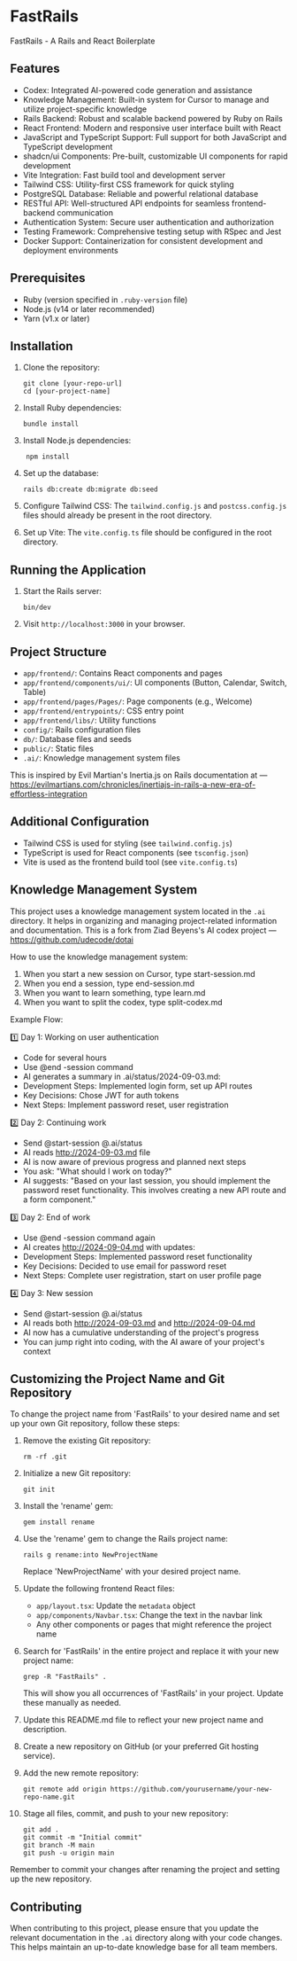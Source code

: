 # FastRails

FastRails - A Rails and React Boilerplate

## Features

- Codex: Integrated AI-powered code generation and assistance
- Knowledge Management: Built-in system for Cursor to manage and utilize project-specific knowledge
- Rails Backend: Robust and scalable backend powered by Ruby on Rails
- React Frontend: Modern and responsive user interface built with React
- JavaScript and TypeScript Support: Full support for both JavaScript and TypeScript development
- shadcn/ui Components: Pre-built, customizable UI components for rapid development
- Vite Integration: Fast build tool and development server
- Tailwind CSS: Utility-first CSS framework for quick styling
- PostgreSQL Database: Reliable and powerful relational database
- RESTful API: Well-structured API endpoints for seamless frontend-backend communication
- Authentication System: Secure user authentication and authorization
- Testing Framework: Comprehensive testing setup with RSpec and Jest
- Docker Support: Containerization for consistent development and deployment environments


## Prerequisites
- Ruby (version specified in `.ruby-version` file)
- Node.js (v14 or later recommended)
- Yarn (v1.x or later)

## Installation

1. Clone the repository:
   ```
   git clone [your-repo-url]
   cd [your-project-name]
   ```

2. Install Ruby dependencies:
   ```
   bundle install

3. Install Node.js dependencies:
```
    npm install
```


4. Set up the database:
   ```
   rails db:create db:migrate db:seed
   ```

5. Configure Tailwind CSS:
   The `tailwind.config.js` and `postcss.config.js` files should already be present in the root directory.

6. Set up Vite:
   The `vite.config.ts` file should be configured in the root directory.

## Running the Application

1. Start the Rails server:
   ```
   bin/dev
   ```

2. Visit `http://localhost:3000` in your browser.

## Project Structure

- `app/frontend/`: Contains React components and pages
- `app/frontend/components/ui/`: UI components (Button, Calendar, Switch, Table)
- `app/frontend/pages/Pages/`: Page components (e.g., Welcome)
- `app/frontend/entrypoints/`: CSS entry point
- `app/frontend/libs/`: Utility functions
- `config/`: Rails configuration files
- `db/`: Database files and seeds
- `public/`: Static files
- `.ai/`: Knowledge management system files

This is inspired by Evil Martian's Inertia.js on Rails documentation at — https://evilmartians.com/chronicles/inertiajs-in-rails-a-new-era-of-effortless-integration

## Additional Configuration

- Tailwind CSS is used for styling (see `tailwind.config.js`)
- TypeScript is used for React components (see `tsconfig.json`)
- Vite is used as the frontend build tool (see `vite.config.ts`)

## Knowledge Management System

This project uses a knowledge management system located in the `.ai` directory. It helps in organizing and managing project-related information and documentation. This is a fork from Ziad Beyens's AI codex project — https://github.com/udecode/dotai

How to use the knowledge management system:

1. When you start a new session on Cursor, type start-session.md
2. When you end a session, type end-session.md
3. When you want to learn something, type learn.md
4. When you want to split the codex, type split-codex.md

Example Flow:

1️⃣ Day 1: Working on user authentication
- Code for several hours
- Use 
@end
-session command
- AI generates a summary in .ai/status/2024-09-03.md:
- Development Steps: Implemented login form, set up API routes
- Key Decisions: Chose JWT for auth tokens
- Next Steps: Implement password reset, user registration

2️⃣ Day 2: Continuing work
- Send @start-session @.ai/status
- AI reads http://2024-09-03.md file
- AI is now aware of previous progress and planned next steps
- You ask: "What should I work on today?"
- AI suggests: "Based on your last session, you should implement the password reset functionality. This involves creating a new API route and a form component."

3️⃣ Day 2: End of work
- Use 
@end
-session command again
- AI creates http://2024-09-04.md with updates:
- Development Steps: Implemented password reset functionality
- Key Decisions: Decided to use email for password reset
- Next Steps: Complete user registration, start on user profile page

4️⃣ Day 3: New session
- Send @start-session @.ai/status
- AI reads both http://2024-09-03.md and http://2024-09-04.md
- AI now has a cumulative understanding of the project's progress
- You can jump right into coding, with the AI aware of your project's context

## Customizing the Project Name and Git Repository

To change the project name from 'FastRails' to your desired name and set up your own Git repository, follow these steps:

1. Remove the existing Git repository:
   ```
   rm -rf .git
   ```

2. Initialize a new Git repository:
   ```
   git init
   ```

3. Install the 'rename' gem:
   ```
   gem install rename
   ```

4. Use the 'rename' gem to change the Rails project name:
   ```
   rails g rename:into NewProjectName
   ```
   Replace 'NewProjectName' with your desired project name.

5. Update the following frontend React files:
   - `app/layout.tsx`: Update the `metadata` object
   - `app/components/Navbar.tsx`: Change the text in the navbar link
   - Any other components or pages that might reference the project name

6. Search for 'FastRails' in the entire project and replace it with your new project name:
   ```
   grep -R "FastRails" .
   ```
   This will show you all occurrences of 'FastRails' in your project. Update these manually as needed.

7. Update this README.md file to reflect your new project name and description.

8. Create a new repository on GitHub (or your preferred Git hosting service).

9. Add the new remote repository:
   ```
   git remote add origin https://github.com/yourusername/your-new-repo-name.git
   ```

10. Stage all files, commit, and push to your new repository:
    ```
    git add .
    git commit -m "Initial commit"
    git branch -M main
    git push -u origin main
    ```

Remember to commit your changes after renaming the project and setting up the new repository.

## Contributing

When contributing to this project, please ensure that you update the relevant documentation in the `.ai` directory along with your code changes. This helps maintain an up-to-date knowledge base for all team members.